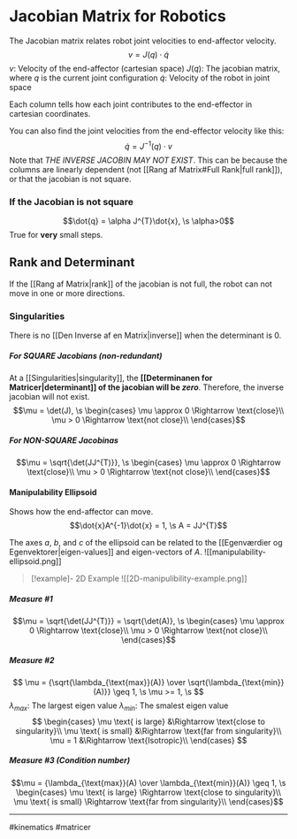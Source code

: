# Jacobian Matrix for Robotics
The Jacobian matrix relates robot joint velocities to end-affector velocity.
$$v = J(q) \cdot \dot{q}$$
$v$: Velocity of the end-affector (cartesian space)
$J(q)$: The jacobian matrix, where $q$ is the current joint configuration
$\dot{q}$: Velocity of the robot in joint space

Each column tells how each joint contributes to the end-effector in cartesian coordinates.

You can also find the joint velocities from the end-effector velocity like this:
$$\dot{q} = J^{-1}(q) \cdot v$$
Note that *THE INVERSE JACOBIN MAY NOT EXIST*. This can be because the columns are linearly dependent (not [[Rang af Matrix#Full Rank|full rank]]), or that the jacobian is not square.

### If the Jacobian is not square
$$\dot{q} = \alpha J^{T}\dot{x}, \s \alpha>0$$
True for **very** small steps.

## Rank and Determinant
If the [[Rang af Matrix|rank]] of the jacobian is not full, the robot can not move in one or more directions.

### Singularities
There is no [[Den Inverse af en Matrix|inverse]] when the determinant is $0$.

##### For SQUARE Jacobians (non-redundant)
At a [[Singularities|singularity]], the **[[Determinanen for Matricer|determinant]] of the jacobian will be *zero***. Therefore, the inverse jacobian will not exist.
$$\mu = \det(J), \s 
\begin{cases} 
\mu \approx 0 \Rightarrow \text{close}\\
\mu > 0 \Rightarrow \text{not close}\\
\end{cases}$$

##### For NON-SQUARE Jacobinas
$$\mu = \sqrt{\det(JJ^{T)}}, \s 
\begin{cases} 
\mu \approx 0 \Rightarrow \text{close}\\
\mu > 0 \Rightarrow \text{not close}\\
\end{cases}$$

#### Manipulability Ellipsoid
Shows how the end-affector can move.
$$\dot{x}A^{-1}\dot{x} = 1, \s A = JJ^{T}$$

The axes $a$, $b$, and $c$ of the ellipsoid can be related to the [[Egenværdier og Egenvektorer|eigen-values]] and eigen-vectors of $A$.
![[manipulability-ellipsoid.png]]

>[!example]- 2D Example
>![[2D-manipulibility-example.png]]

##### Measure #1
$$\mu = \sqrt{\det(JJ^{T)}} = \sqrt{\det(A)}, \s 
\begin{cases} 
\mu \approx 0 \Rightarrow \text{close}\\
\mu > 0 \Rightarrow \text{not close}\\
\end{cases}$$

##### Measure #2
$$
\mu = {\sqrt{\lambda_{\text{max}}(A)} \over \sqrt{\lambda_{\text{min}}(A)}} \geq 1, \s \mu >= 1, \s
$$
$\lambda_{max}$: The largest eigen value
$\lambda_{min}$: The smalest eigen value
$$
\begin{cases} 
\mu \text{ is large} &\Rightarrow \text{close to singularity}\\
\mu \text{ is small} &\Rightarrow \text{far from singularity}\\
\mu = 1 &\Rightarrow \text{Isotropic}\\
\end{cases}
$$

##### Measure #3 (Condition number)
$$\mu = {\lambda_{\text{max}}(A) \over \lambda_{\text{min}}(A)} \geq 1, \s 
\begin{cases} 
\mu \text{ is large} \Rightarrow \text{close to singularity}\\
\mu \text{ is small} \Rightarrow \text{far from singularity}\\
\end{cases}$$

---
#kinematics #matricer
